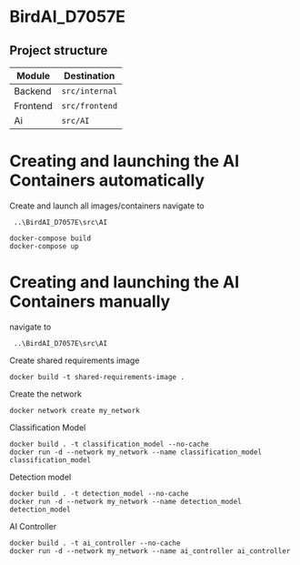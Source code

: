 # BirdAI_D7057E



## Project structure
| Module   | Destination      |
| -------- |------------------|
| Backend  | `src/internal`   |
| Frontend | `src/frontend`   |
|    Ai    | `src/AI`         |

# Creating and launching the AI Containers automatically
Create and launch all images/containers
navigate to
```
 ..\BirdAI_D7057E\src\AI
```
```
docker-compose build
docker-compose up
```
# Creating and launching the AI Containers manually
navigate to
```
 ..\BirdAI_D7057E\src\AI
```
Create shared requirements image
```
docker build -t shared-requirements-image .
```
Create the network
```
docker network create my_network
```
Classification Model
```
docker build . -t classification_model --no-cache
docker run -d --network my_network --name classification_model classification_model
```
Detection model
```
docker build . -t detection_model --no-cache
docker run -d --network my_network --name detection_model detection_model
```
AI Controller
```
docker build . -t ai_controller --no-cache
docker run -d --network my_network --name ai_controller ai_controller
```
